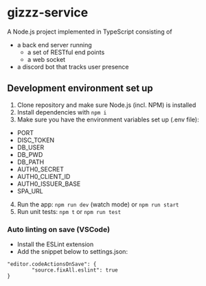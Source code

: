 # gizzz-service

A Node.js project implemented in TypeScript consisting of

-   a back end server running
    -   a set of RESTful end points
    -   a web socket
-   a discord bot that tracks user presence

## Development environment set up

1. Clone repository and make sure Node.js (incl. NPM) is installed
2. Install dependencies with `npm i`
3. Make sure you have the environment variables set up (.env file):

-   PORT
-   DISC_TOKEN
-   DB_USER
-   DB_PWD
-   DB_PATH
-   AUTH0_SECRET
-   AUTH0_CLIENT_ID
-   AUTH0_ISSUER_BASE
-   SPA_URL

4. Run the app: `npm run dev` (watch mode) or `npm run start`
5. Run unit tests: `npm t` or `npm run test`

### Auto linting on save (VSCode)

-   Install the ESLint extension
-   Add the snippet below to settings.json:

```
"editor.codeActionsOnSave": {
        "source.fixAll.eslint": true
}
```
